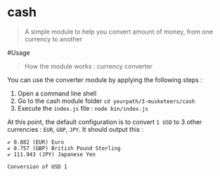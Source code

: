 # cash

> A simple module to help you convert amount of money, from one currency to another

#Usage

> How the module works : currency converter

You can use the converter module by applying the following steps :
1. Open a command line shell
2. Go to the cash module folder `cd yourpath/3-musketeers/cash`
3. Execute the `index.js` file : `node bin/index.js`

At this point, the default configuration is to convert `1 USD` to 3 other currencies : `EUR`, `GBP`, `JPY`.
It should output this :

```
✔ 0.882 (EUR) Euro
✔ 0.757 (GBP) British Pound Sterling
✔ 111.943 (JPY) Japanese Yen

Conversion of USD 1
```
